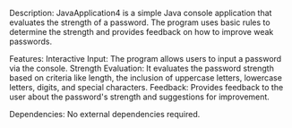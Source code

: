 Description:
JavaApplication4 is a simple Java console application that evaluates the strength of a password. The program uses basic rules to determine the strength and provides feedback on how to improve weak passwords.

Features:
Interactive Input: The program allows users to input a password via the console.
Strength Evaluation: It evaluates the password strength based on criteria like length, the inclusion of uppercase letters, lowercase letters, digits, and special characters.
Feedback: Provides feedback to the user about the password's strength and suggestions for improvement.

Dependencies:
No external dependencies required.
